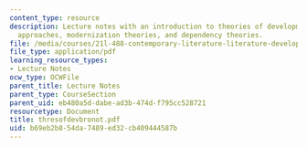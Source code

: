 ```yaml
---
content_type: resource
description: Lecture notes with an introduction to theories of development, Marxist
  approaches, modernization theories, and dependency theories.
file: /media/courses/21l-488-contemporary-literature-literature-development-and-human-rights-spring-2008/b69eb2b854da7489ed32cb409444587b_thresofdevbronot.pdf
file_type: application/pdf
learning_resource_types:
- Lecture Notes
ocw_type: OCWFile
parent_title: Lecture Notes
parent_type: CourseSection
parent_uid: eb480a5d-dabe-ad3b-474d-f795cc528721
resourcetype: Document
title: thresofdevbronot.pdf
uid: b69eb2b8-54da-7489-ed32-cb409444587b
---
```

